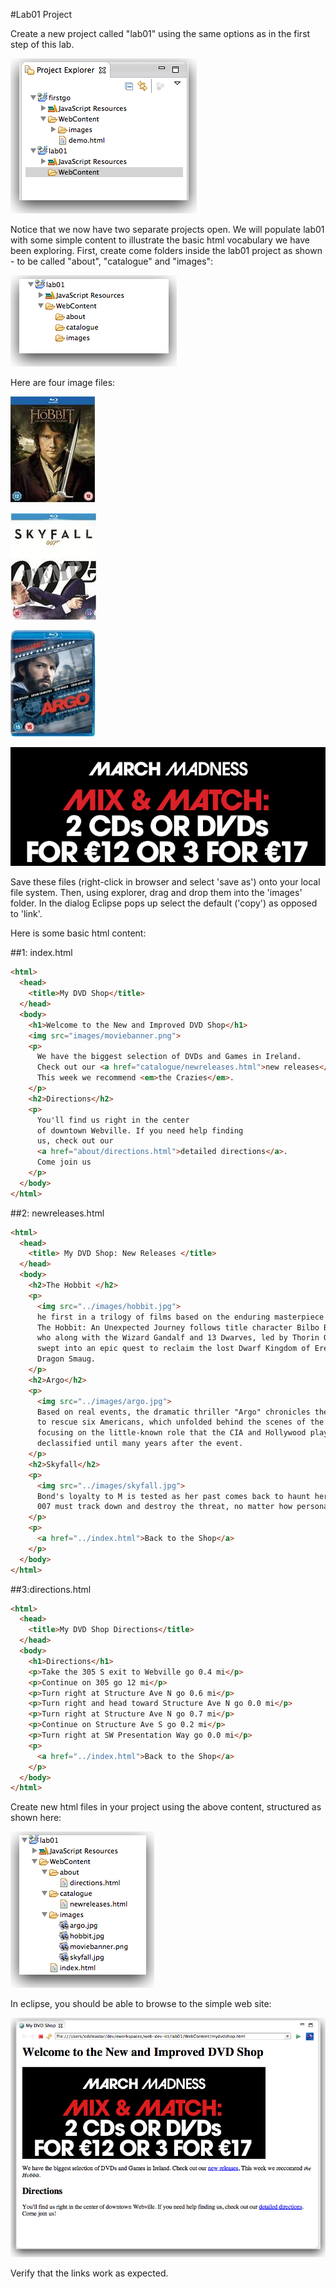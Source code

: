 #Lab01 Project

Create a new project called "lab01" using the same options as in the first step of this lab.

![](./img/26.png)

Notice that we now have two separate projects open. We will populate lab01 with some simple content to illustrate the basic html vocabulary we have been exploring. First, create come folders inside the lab01 project as shown - to be called "about", "catalogue" and "images":

![](./img/30.png)

Here are four image files:

![](./img/hobbit.jpg)

![](./img/skyfall.jpg)

![](./img/argo.jpg)

![](./img/moviebanner.png)

Save these files (right-click in browser and select 'save as') onto your local file system. Then, using explorer, drag and drop them into the 'images' folder. In the dialog Eclipse pops up select the default ('copy') as opposed to 'link'.

Here is some basic html content:

##1: index.html

~~~html
<html>
  <head>
    <title>My DVD Shop</title>
  </head>
  <body>
    <h1>Welcome to the New and Improved DVD Shop</h1>
    <img src="images/moviebanner.png">
    <p>
      We have the biggest selection of DVDs and Games in Ireland.
      Check out our <a href="catalogue/newreleases.html">new releases</a>,
      This week we recommend <em>the Crazies</em>.  
    </p>
    <h2>Directions</h2>
    <p>
      You'll find us right in the center
      of downtown Webville. If you need help finding
      us, check out our
      <a href="about/directions.html">detailed directions</a>.
      Come join us
    </p>
  </body>
</html>
~~~

##2: newreleases.html

~~~html
<html>
  <head>
    <title> My DVD Shop: New Releases </title>
  </head>
  <body>
    <h2>The Hobbit </h2>
    <p>
      <img src="../images/hobbit.jpg">
      he first in a trilogy of films based on the enduring masterpiece The Hobbit by J.R.R. Tolkien,
      The Hobbit: An Unexpected Journey follows title character Bilbo Baggins,
      who along with the Wizard Gandalf and 13 Dwarves, led by Thorin Oakenshield is
      swept into an epic quest to reclaim the lost Dwarf Kingdom of Erebor from the fearsome
      Dragon Smaug.
    </p>
    <h2>Argo</h2>  
    <p>
      <img src="../images/argo.jpg">
      Based on real events, the dramatic thriller "Argo" chronicles the life-or-death covert operation
      to rescue six Americans, which unfolded behind the scenes of the Iran hostage crisis,
      focusing on the little-known role that the CIA and Hollywood played-information that was not
      declassified until many years after the event.
    </p>
    <h2>Skyfall</h2>
    <p>
      <img src="../images/skyfall.jpg">
      Bond's loyalty to M is tested as her past comes back to haunt her. As MI6 comes under attack,
      007 must track down and destroy the threat, no matter how personal the cost.
    </p>
    <p>
      <a href="../index.html">Back to the Shop</a>
    </p>
  </body>
</html>
~~~

##3:directions.html

~~~html
<html>
  <head>
    <title>My DVD Shop Directions</title>
  </head>
  <body>
    <h1>Directions</h1>
    <p>Take the 305 S exit to Webville go 0.4 mi</p>
    <p>Continue on 305 go 12 mi</p>
    <p>Turn right at Structure Ave N go 0.6 mi</p>
    <p>Turn right and head toward Structure Ave N go 0.0 mi</p>
    <p>Turn right at Structure Ave N go 0.7 mi</p>
    <p>Continue on Structure Ave S go 0.2 mi</p>
    <p>Turn right at SW Presentation Way go 0.0 mi</p>
    <p>
      <a href="../index.html">Back to the Shop</a>
    </p>
  </body>
</html>
~~~

Create new html files in your project using the above content, structured as shown here:

![](./img/32.png)

In eclipse, you should be able to browse to the simple web site:

![](./img/33.png)

Verify that the links work as expected.
